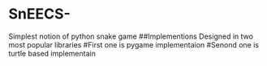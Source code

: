 # SnEECS-
Simplest notion of python snake game
##Implementions
Designed in two most popular libraries
#First one is pygame implementaion
#Senond one is turtle based implementain
